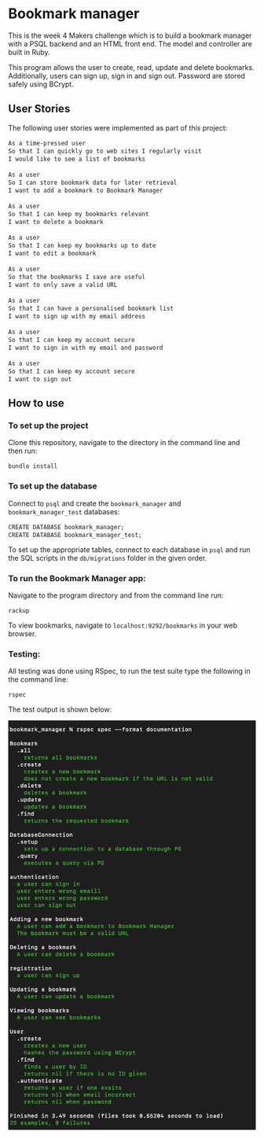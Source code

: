 # Bookmark manager

This is the week 4 Makers challenge which is to build a bookmark manager with a PSQL backend and an HTML front end. The model and controller are built in Ruby.

This program allows the user to create, read, update and delete bookmarks. Additionally, users can sign up, sign in and sign out. Password are stored safely using BCrypt.

## User Stories

The following user stories were implemented as part of this project:

```
As a time-pressed user
So that I can quickly go to web sites I regularly visit
I would like to see a list of bookmarks

As a user
So I can store bookmark data for later retrieval
I want to add a bookmark to Bookmark Manager

As a user
So that I can keep my bookmarks relevant
I want to delete a bookmark

As a user
So that I can keep my bookmarks up to date
I want to edit a bookmark

As a user
So that the bookmarks I save are useful
I want to only save a valid URL

As a user
So that I can have a personalised bookmark list
I want to sign up with my email address

As a user
So that I can keep my account secure
I want to sign in with my email and password

As a user
So that I can keep my account secure
I want to sign out
```

## How to use

### To set up the project

Clone this repository, navigate to the directory in the command line and then run:

```
bundle install
```

### To set up the database

Connect to `psql` and create the `bookmark_manager` and `bookmark_manager_test` databases:

```
CREATE DATABASE bookmark_manager;
CREATE DATABASE bookmark_manager_test;
```

To set up the appropriate tables, connect to each database in `psql` and run the SQL scripts in the `db/migrations` folder in the given order.

### To run the Bookmark Manager app:

Navigate to the program directory and from the command line run:

```
rackup 
```

To view bookmarks, navigate to `localhost:9292/bookmarks` in your web browser.

### Testing:

All testing was done using RSpec, to run the test suite type the following in the command line:

```
rspec
```

The test output is shown below:

![tests](./images/tests.png)